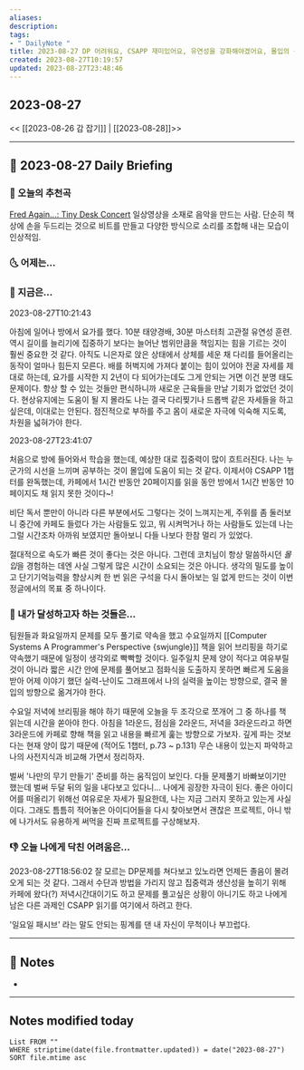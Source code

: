 ```yaml
---
aliases: 
description:
tags:
- " DailyNote "
title: 2023-08-27 DP 어려워요, CSAPP 재미있어요, 유연성을 강화해야겠어요, 몰입의 농도를 짙게 만들어야 해요
created: 2023-08-27T10:19:57
updated: 2023-08-27T23:48:46
---
```


## 2023-08-27

<< [[2023-08-26 감 잡기]] | [[2023-08-28]]>>

---

## 📅 2023-08-27 Daily Briefing

### 🎵 오늘의 추천곡

[Fred Again...: Tiny Desk Concert](https://youtu.be/4iQmPv_dTI0?feature=shared) 일상영상을 소재로 음악을 만드는 사람. 단순히 책상에 손을 두드리는 것으로 비트를 만들고 다양한 방식으로 소리를 조합해 내는 모습이 인상적임.

### 🌜 어제는...

### 🙌 지금은...

2023-08-27T10:21:43

아침에 일어나 방에서 요가를 했다. 10분 태양경배, 30분 마스터최 고관절 유연성 훈련. 역시 길이를 늘리기에 집중하기 보다는 늘어난 범위만큼을 책임지는 힘을 기르는 것이 훨씬 중요한 것 같다. 아직도 니은자로 앉은 상태에서 상체를 세운 채 다리를 들어올리는 동작이 얼마나 힘든지 모른다. 배를 허벅지에 가져다 붙이는 힘이 있어야 전굴 자세를 제대로 하는데, 요가를 시작한 지 2년이 다 되어가는데도 그게 안되는 거면 이건 분명 태도 문제이다. 항상 할 수 있는 것들만 편식하니까 새로운 근육들을 만날 기회가 없었던 것이다. 현상유지에는 도움이 될 지 몰라도 나는 결국 다리찢기나 드롭백 같은 자세들을 하고 싶은데, 이대로는 안된다. 점진적으로 부하를 주고 몸이 새로운 자극에 익숙해 지도록, 차원을 넓혀가야 한다.

2023-08-27T23:41:07  

처음으로 방에 들어와서 학습을 했는데, 예상한 대로 집중력이 많이 흐트러진다. 나는 누군가의 시선을 느끼며 공부하는 것이 몰입에 도움이 되는 것 같다. 이제서야 CSAPP 1챕터를 완독했는데, 카페에서 1시간 반동안 20페이지를 읽을 동안 방에서 1시간 반동안 10페이지도 채 읽지 못한 것이다~! 

비단 독서 뿐만이 아니라 다른 부분에서도 그렇다는 것이 느껴지는게, 주위를 좀 둘러보니 중간에 카페도 들렀다 가는 사람들도 있고, 뭐 시켜먹거나 하는 사람들도 있는데 나는 그럴 시간조차 아까워 보였지만 돌아보니 다들 나보다 한참 멀리 가 있었다. 

절대적으로 속도가 빠른 것이 좋다는 것은 아니다. 그런데 코치님이 항상 말씀하시던 *몰입*을 경험하는 데엔 사실 그렇게 많은 시간이 소요되는 것은 아니다. 생각의 밀도를 높이고 단기기억능력을 향상시켜 한 번 읽은 구석을 다시 돌아보는 일 없게 만드는 것이 이번 정글에서의 목표 중 하나이다.

### 🚀 내가 달성하고자 하는 것들은...

팀원들과 화요일까지 문제를 모두 풀기로 약속을 했고 수요일까지 [[Computer Systems A Programmer's Perspective {swjungle}]] 책을 읽어 브리핑을 하기로 약속했기 때문에 일정이 생각외로 빡빡할 것이다. 일주일치 문제 양이 적다고 여유부릴 것이 아니라 짧은 시간 안에 문제를 풀어보고 점화식을 도출하지 못하면 빠르게 도움을 받아 어제 이야기 했던 실력-난이도 그래프에서 나의 실력을 높이는 방향으로, 결국 몰입의 방향으로 옮겨가야 한다.

수요일 저녁에 브리핑을 해야 하기 때문에 오늘을 두 조각으로 쪼개어 그 중 하나를 책 읽는데 시간을 쏟아야 한다. 아침을 1라운드, 점심을 2라운드, 저녁을 3라운드라고 하면 3라운드에 카페로 향해 책을 읽고 내용을 빠르게 훑는 방향으로 가보자. 깊게 파는 것보다는 현재 양이 많기 때문에 (적어도 1챕터, p.73 ~ p.131) 무슨 내용이 있는지 파악하고 나의 사전지식과 비교해 가면서 정리하자.

벌써 '나만의 무기 만들기' 준비를 하는 움직임이 보인다. 다들 문제풀기 바빠보이기만 했는데 벌써 두달 뒤의 일을 내다보고 있다니... 나에게 굉장한 자극이 된다. 좋은 아이디어를 떠올리기 위해선 여유로운 자세가 필요한데, 나는 지금 그러지 못하고 있는게 사실이다. 그래도 틈틈히 적어놓은 아이디어들을 다시 찾아보면서 괜찮은 프로젝트, 아니 밖에 나가서도 유용하게 써먹을 진짜 프로젝트를 구상해보자.

### 👎 오늘 나에게 닥친 어려움은...

2023-08-27T18:56:02 잘 모르는 DP문제를 쳐다보고 있노라면 언제든 졸음이 몰려오게 되는 것 같다. 그래서 수단과 방법을 가리지 않고 집중력과 생산성을 높히기 위해 카페에 왔다(?) 저녁시간대이기도 하고 문제를 풀고싶은 상황이 아니기도 하고 나에게 남은 다른 과제인 CSAPP 읽기를 여기에서 하려고 한다. 

'일요일 패시브' 라는 말도 안되는 핑계를 댄 내 자신이 무척이나 부끄럽다.

---

## 📝 Notes

- 

---

## Notes modified today

```dataview
List FROM "" 
WHERE striptime(date(file.frontmatter.updated)) = date("2023-08-27") 
SORT file.mtime asc
```

